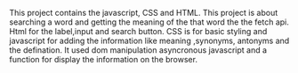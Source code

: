 This project contains the javascript, CSS and HTML. This project is about searching a word and getting the meaning of the that word the the fetch api. Html for the label,input and search button. CSS is for basic styling and javascript for adding the information like meaning ,synonyms, antonyms and the defination. It used dom manipulation  asyncronous javascript and a function for display the information on the browser.

